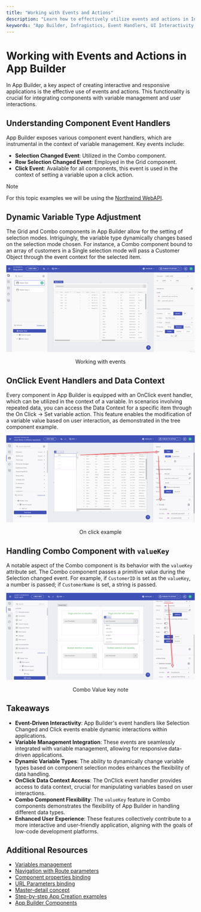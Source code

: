 ```yaml
---
title: "Working with Events and Actions"
description: "Learn how to effectively utilize events and actions in Infragistics' App Builder for creating dynamic, interactive user interfaces. This guide covers the integration of event handlers with variable management for enhanced application responsiveness."
keywords: "App Builder, Infragistics, Event Handlers, UI Interactivity, Variable Management, User Interface Design, Low-Code Development, Click Events, Data Context, Selection Events"
---
```



# Working with Events and Actions in App Builder

In App Builder, a key aspect of creating interactive and responsive applications is the effective use of events and actions. This functionality is crucial for integrating components with variable management and user interactions.

## Understanding Component Event Handlers

App Builder exposes various component event handlers, which are instrumental in the context of variable management. Key events include:

- **Selection Changed Event**: Utilized in the Combo component.
- **Row Selection Changed Event**: Employed in the Grid component.
- **Click Event**: Available for all components, this event is used in the context of setting a variable upon a click action.

> [!NOTE]
> For this topic examples we will be using the [Northwind WebAPI](https://data-northwind.indigo.design/swagger/index.html).

## Dynamic Variable Type Adjustment

The Grid and Combo components in App Builder allow for the setting of selection modes. Intriguingly, the variable type dynamically changes based on the selection mode chosen. For instance, a Combo component bound to an array of customers in a Single selection mode will pass a Customer Object through the event context for the selected item.

<img src="../images/state-and-context/15-selection-mode-examples.gif" srcset="../images/state-and-context/15-selection-mode-examples.gif 2x" />
<p style="text-align:center;">Working with events</p>

## OnClick Event Handlers and Data Context

Every component in App Builder is equipped with an OnClick event handler, which can be utilized in the context of a variable. In scenarios involving repeated data, you can access the Data Context for a specific item through the On Click -> Set variable action. This feature enables the modification of a variable value based on user interaction, as demonstrated in the tree component example.

<img src="../images/state-and-context/16-onClick-example.png" srcset="../images/state-and-context/16-onClick-example.png 2x" />
<p style="text-align:center;">On click example</p>

## Handling Combo Component with `valueKey`

A notable aspect of the Combo component is its behavior with the `valueKey` attribute set. The Combo component passes a primitive value during the Selection changed event. For example, if `CustomerID` is set as the `valueKey`, a number is passed; if `CustomerName` is set, a string is passed.

<img src="../images/state-and-context/17-valueKey-example.png" srcset="../images/state-and-context/17-valueKey-example.png 2x" />
<p style="text-align:center;">Combo Value key note</p>

## Takeaways

- **Event-Driven Interactivity**: App Builder's event handlers like Selection Changed and Click events enable dynamic interactions within applications.
- **Variable Management Integration**: These events are seamlessly integrated with variable management, allowing for responsive data-driven applications.
- **Dynamic Variable Types**: The ability to dynamically change variable types based on component selection modes enhances the flexibility of data handling.
- **OnClick Data Context Access**: The OnClick event handler provides access to data context, crucial for manipulating variables based on user interactions.
- **Combo Component Flexibility**: The `valueKey` feature in Combo components demonstrates the flexibility of App Builder in handling different data types.
- **Enhanced User Experience**: These features collectively contribute to a more interactive and user-friendly application, aligning with the goals of low-code development platforms.

## Additional Resources

<div class="divider--half"></div>

* [Variables management](variables-management.md)
* [Navigation with Route parameters](route-parameters-navigation.md)
* [Component properties binding](component-properties-binding.md)
* [URL Parameters binding](url-parameters-binding.md)
* [Master-detail concept](../master-detail/master-detail.md)
* [Step-by-step App Creation examples](../master-detail/step-by-step-examples.md)
* [App Builder Components](../indigo-design-app-builder-components.md)